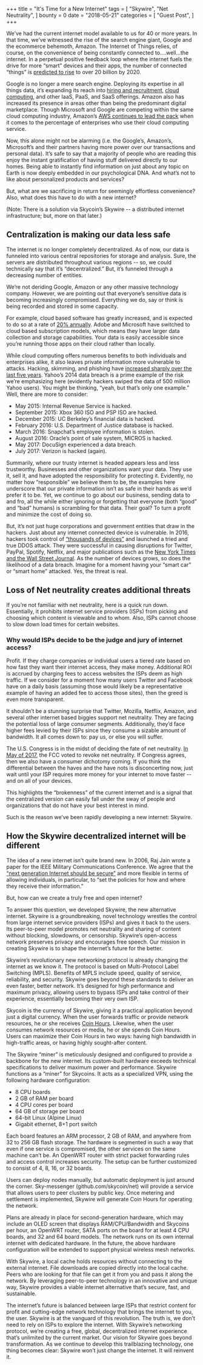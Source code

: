 +++
title = "It's Time for a New Internet"
tags = [
    "Skywire",
    "Net Neutrality",
]
bounty = 0
date = "2018-05-21"
categories = [
    "Guest Post",
]
+++

We’ve had the current internet model available to us for 40 or more years. In that time, we’ve witnessed the rise of the search engine giant, Google and the ecommerce behemoth, Amazon. The Internet of Things relies, of course, on the convenience of being constantly connected to….well...the internet. In a perpetual positive feedback loop where the internet fuels the drive for more “smart” devices and their apps, the number of connected “things” is [predicted to rise](https://www.gartner.com/newsroom/id/3598917) to over 20 billion by 2020.

Google is no longer a mere search engine. Deploying its expertise in all things data, it’s expanding its reach into [hiring and recruitment](https://hire.withgoogle.com/sign-in?next=%2F), [cloud computing](https://cloud.google.com/), and other IaaS, PaaS, and SaaS offerings. Amazon also has increased its presence in areas other than being the predominant digital marketplace. Though Microsoft and Google are competing within the same cloud computing industry, Amazon’s [AWS continues to lead the pack](https://www.rightscale.com/blog/cloud-industry-insights/cloud-computing-trends-2017-state-cloud-survey) when it comes to the percentage of enterprises who use their cloud computing service.

Now, this alone might not be alarming (i.e. the Google’s, Amazon’s, Microsoft’s and their partners having more power over our transactions and personal data). It’s safe to say that a majority of people who are reading this enjoy the instant gratification of having stuff delivered directly to our homes. Being able to instantly find information on just about any topic on Earth is now deeply embedded in our psychological DNA. And what’s not to like about personalized products and services?

But, what are we sacrificing in return for seemingly effortless convenience? Also, what does this have to do with a new internet?

(Note: There is a solution via Skycoin’s Skywire -- a distributed internet infrastructure; but, more on that later.)

## Centralization is making our data less safe

The internet is no longer completely decentralized. As of now, our data is funneled into various central repositories for storage and analysis. Sure, the servers are distributed throughout various regions -- so, we could technically say that it’s “decentralized.” But, it’s funneled through a decreasing number of entities.

We’re not deriding Google, Amazon or any other massive technology company. However, we are pointing out that everyone’s sensitive data is becoming increasingly compromised. Everything we do, say or think is being recorded and stored in some capacity.

For example, cloud based software has greatly increased, and is expected to do so at a rate of [20% annually](https://www.mckinsey.com/business-functions/digital-mckinsey/our-insights/from-box-to-cloud). Adobe and Microsoft have switched to cloud based subscription models, which means they have larger data collection and storage capabilities. Your data is easily accessible since you’re running those apps on their cloud rather than locally.

While cloud computing offers numerous benefits to both individuals and enterprises alike, it also leaves private information more vulnerable to attacks. Hacking, skimming, and phishing have [increased sharply over the last five years](https://www.idtheftcenter.org/2016databreaches.html). Yahoo’s 2014 data breach is a prime example of the risk we’re emphasizing here (evidently hackers swiped the data of 500 million Yahoo users). You might be thinking, “yeah, but that’s only one example.” Well, there are more to consider:

* May 2015: Internal Revenue Service is hacked.
* September 2015: Xbox 360 ISO and PSP ISO are hacked.
* December 2015: UC Berkeley’s financial data is hacked.
* February 2016: U.S. Department of Justice database is hacked.
* March 2016: Snapchat’s employee information is stolen.
* August 2016: Oracle’s point of sale system, MICROS is hacked.
* May 2017: DocuSign experienced a data breach.
* July 2017: Verizon is hacked (again).

Summarily, where our trusty internet is headed appears less and less trustworthy. Businesses and other organizations want your data. They use it, sell it, and have adopted the responsibility for protecting it. Evidently, no matter how “responsible” we believe them to be, the examples here underscore that our private information isn’t as safe in their hands as we’d prefer it to be. Yet, we continue to go about our business, sending data to and fro, all the while either ignoring or forgetting that everyone (both “good” and “bad” humans) is scrambling for that data. Their goal? To turn a profit and minimize the cost of doing so.

But, it’s not just huge corporations and government entities that draw in the hackers. Just about any internet connected device is vulnerable. In 2016, hackers took control of [“thousands of devices”](https://www.cnet.com/how-to/ddos-iot-connected-devices-easily-hacked-internet-outage-webcam-dvr/) and launched a tried and true DDOS attack. They were successful in causing disruptions for Twitter, PayPal, Spotify, Netflix, and major publications such as the [New York Times and the Wall Street Journal](https://www.npr.org/2016/10/22/498954197/internet-outage-update-internet-of-things-hacking-attack-led-to-outage-of-popula). As the number of devices grows, so does the likelihood of a data breach. Imagine for a moment having your “smart car” or “smart home” attacked. Yes, the threat is real.

## Loss of Net neutrality creates additional threats

If you’re not familiar with net neutrality, here is a quick run down. Essentially, it prohibits internet service providers (ISPs) from picking and choosing which content is viewable and to whom. Also, ISPs cannot choose to slow down load times for certain websites.

### Why would ISPs decide to be the judge and jury of internet access?

Profit. If they charge companies or individual users a tiered rate based on how fast they want their internet access, they make money. Additional ROI is accrued by charging fees to access websites the ISPs deem as high traffic. If we consider for a moment how many users Twitter and Facebook have on a daily basis (assuming those would likely be a representative example of having an added fee to access those sites), then the greed is even more transparent.

It shouldn’t be a stunning surprise that Twitter, Mozilla, Netflix, Amazon, and several other internet based biggies support net neutrality. They are facing the potential loss of large consumer segments. Additionally, they’d face higher fees levied by their ISPs since they consume a sizable amount of bandwidth. It all comes down to: pay us, or else you will suffer.

The U.S. Congress is in the midst of deciding the fate of net neutrality. [In May of 2017](http://fortune.com/2017/05/18/net-neutrality-fcc-kills/), the FCC voted to revoke net neutrality. If Congress agrees, then we also have a consumer dichotomy coming. If you think the differential between the haves and the have nots is disconcerting now, just wait until your ISP requires more money for your internet to move faster -- and on all of your devices.

This highlights the “brokenness” of the current internet and is a signal that the centralized version can easily fall under the sway of people and organizations that do not have your best interest in mind.

Such is the reason we’ve been rapidly developing a new internet: Skywire.

## How the Skywire decentralized internet will be different

The idea of a new internet isn’t quite brand new. In 2006, Raj Jain wrote a paper for the IEEE Military Communications Conference. We agree that the [“next generation Internet should be secure”](http://www.cse.wustl.edu/~jain/papers/ftp/gina.pdf) and more flexible in terms of allowing individuals, in particular, to “set the policies for how and where they receive their information.”

But, how can we create a truly free and open internet?

To answer this question, we developed Skywire, the new alternative internet. Skywire is a groundbreaking, novel technology wrestles the control from large internet service providers (ISPs) and gives it back to the users. Its peer-to-peer model promotes net neutrality and sharing of content without blocking, slowdowns, or censorship. Skywire’s open-access network preserves privacy and encourages free speech. Our mission in creating Skywire is to shape the internet’s future for the better.

Skywire’s revolutionary new networking protocol is already changing the internet as we know it. The protocol is based on Multi-Protocol Label Switching (MPLS). Benefits of MPLS include speed, quality of service, reliability, and security. Skywire goes beyond these standards to deliver an even faster, better network. It’s designed for high performance and maximum privacy, allowing users to bypass ISPs and take control of their experience, essentially becoming their very own ISP.

Skycoin is the currency of Skywire, giving it a practical application beyond just a digital currency. When the user forwards traffic or provide network resources, he or she receives [Coin Hours](https://medium.com/skycoin/skycoin-coin-hours-f537fa7ae614). Likewise, when the user consumes network resources or media, he or she spends Coin Hours. Users can maximize their Coin Hours in two ways: having high bandwidth in high-traffic areas, or having highly sought-after content.

The Skywire “miner” is meticulously designed and configured to provide a backbone for the new internet. Its custom-built hardware exceeds technical specifications to deliver maximum power and performance. Skywire functions as a “miner” for Skycoins. It acts as a specialized VPN, using the following hardware configuration:

* 8 CPU boards
* 2 GB of RAM per board
* 4 CPU cores per board
* 64 GB of storage per board
* 64-bit Linux (Alpine Linux)
* Gigabit ethernet, 8+1 port switch

Each board features an ARM processor, 2 GB of RAM, and anywhere from 32 to 256 GB flash storage. The hardware is segmented in such a way that even if one service is compromised, the other services on the same machine can’t be. An OpenWRT router with strict packet forwarding rules and access control increases security. The setup can be further customized to consist of 4, 8, 16, or 32 boards.

Users can deploy nodes manually, but automatic deployment is just around the corner. Sky-messenger (github.com/skycoin/net) will provide a service that allows users to peer clusters by public key. Once metering and settlement is implemented, Skywire will generate Coin Hours for operating the network.

Plans are already in place for second-generation hardware, which may include an OLED screen that displays RAM/CPU/Bandwidth and Skycoins per hour, an OpenWRT router, SATA ports on the board for at least 4 CPU boards, and 32 and 64 board models. The network runs on its own internal internet with dedicated hardware. In the future, the above hardware configuration will be extended to support physical wireless mesh networks.

With Skywire, a local cache holds resources without connecting to the external internet. File downloads are copied directly into the local cache. Peers who are looking for that file can get it from you and pass it along the network. By leveraging peer-to-peer technology in an innovative and unique way, Skywire provides a viable internet alternative that’s secure, fast, and sustainable.

The internet’s future is balanced between large ISPs that restrict content for profit and cutting-edge network technology that brings the internet to you, the user. Skywire is at the vanguard of this revolution. The truth is, we don’t need to rely on ISPs to explore the internet. With Skywire’s networking protocol, we’re creating a free, global, decentralized internet experience that’s unlimited by the current market. Our vision for Skywire goes beyond transformation. As we continue to develop this trailblazing technology, one thing becomes clear: Skywire won’t just change the internet. It will reinvent it.
